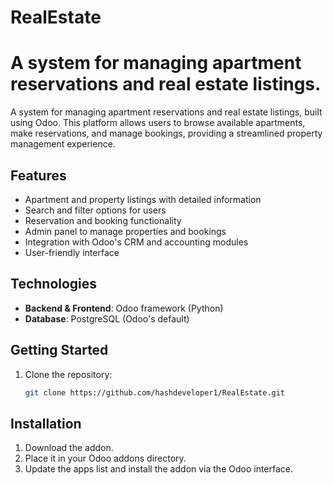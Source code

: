 # RealEstate
# A system for managing apartment reservations and real estate listings.

A system for managing apartment reservations and real estate listings, built using Odoo. This platform allows users to browse available apartments, make reservations, and manage bookings, providing a streamlined property management experience.

## Features
- Apartment and property listings with detailed information
- Search and filter options for users
- Reservation and booking functionality
- Admin panel to manage properties and bookings
- Integration with Odoo's CRM and accounting modules
- User-friendly interface

## Technologies
- **Backend & Frontend**: Odoo framework (Python)
- **Database**: PostgreSQL (Odoo's default)

## Getting Started
1. Clone the repository:
   ```bash
   git clone https://github.com/hashdeveloper1/RealEstate.git
## Installation

1. Download the addon.
2. Place it in your Odoo addons directory.
3. Update the apps list and install the addon via the Odoo interface.

